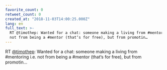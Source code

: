 ```yaml
---
favorite_count: 0
retweet_count: 0
created_at: "2018-11-03T14:00:25.000Z"
lang: en
full_text: >-
  RT @timothep: Wanted for a chat: someone making a living from #mentoring i.e.
  not from being a #mentor (that‘s for free), but from promotin…
---
```


RT [@timothep](https://twitter.com/timothep): Wanted for a chat: someone making
a living from #mentoring i.e. not from being a #mentor (that‘s for free), but
from promotin…
